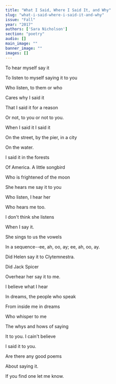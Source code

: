 ```yaml
---
title: "What I Said, Where I Said It, and Why"
slug: "what-i-said-where-i-said-it-and-why"
issue: "Fall"
year: "2017"
authors: ['Sara Nicholson']
section: "poetry"
audio: []
main_image: ""
banner_image: ""
images: []
---
```

To hear myself say it

 To listen to myself saying it to you

 Who listen, to them or who

 Cares why I said it 

 That I said it for a reason

 Or not, to you or not to you.

 When I said it I said it

 On the street, by the pier, in a city

 On the water.

 I said it in the forests

 Of America. A little songbird

 Who is frightened of the moon

 She hears me say it to you

 Who listen, I hear her

 Who hears me too.

 I don't think she listens 

 When I say it. 

 She sings to us the vowels

 In a sequence--ee, ah, oo, ay; ee, ah, oo, ay.

 Did Helen say it to Clytemnestra.

 Did Jack Spicer

 Overhear her say it to me.

 I believe what I hear

 In dreams, the people who speak

 From inside me in dreams

 Who whisper to me

 The whys and hows of saying 

 It to you. I cain't believe

 I said it to you.

 Are there any good poems 

 About saying it.

 If you find one let me know.

